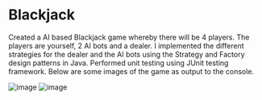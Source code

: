 # Blackjack

Created a AI based Blackjack game whereby there will be 4 players. The players are yourself, 2 AI bots and a dealer. I implemented the different strategies for the dealer and the AI bots using the Strategy and Factory design patterns in Java. Performed unit testing using JUnit testing framework. Below are some images of the game as output to the console. 

![image](https://github.com/nroh555/Blackjack/assets/100507962/667b29c1-fe73-4f99-99dd-6388d4e2b36c)
![image](https://github.com/nroh555/Blackjack/assets/100507962/f5735bb2-809a-487d-bf49-e083a77593ab)


